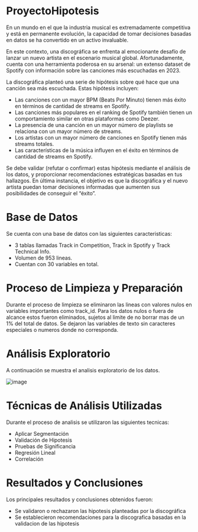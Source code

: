 # ProyectoHipotesis

En un mundo en el que la industria musical es extremadamente competitiva y está en permanente evolución, la capacidad de tomar decisiones basadas en datos se ha convertido en un activo invaluable.

En este contexto, una discográfica se enfrenta al emocionante desafío de lanzar un nuevo artista en el escenario musical global. Afortunadamente, cuenta con una herramienta poderosa en su arsenal: un extenso dataset de Spotify con información sobre las canciones más escuchadas en 2023.

La discográfica planteó una serie de hipótesis sobre qué hace que una canción sea más escuchada. Estas hipótesis incluyen:

- Las canciones con un mayor BPM (Beats Por Minuto) tienen más éxito en términos de cantidad de streams en Spotify.
- Las canciones más populares en el ranking de Spotify también tienen un comportamiento similar en otras plataformas como Deezer.
- La presencia de una canción en un mayor número de playlists se relaciona con un mayor número de streams.
- Los artistas con un mayor número de canciones en Spotify tienen más streams totales.
- Las características de la música influyen en el éxito en términos de cantidad de streams en Spotify.

Se debe validar (refutar o confirmar) estas hipótesis mediante el análisis de los datos, y proporcionar recomendaciones estratégicas basadas en tus hallazgos. En última instancia, el objetivo es que la discográfica y el nuevo artista puedan tomar decisiones informadas que aumenten sus posibilidades de conseguir el “éxito”.

# Base de Datos

Se cuenta con una base de datos con las siguientes caracteristicas:
- 3 tablas llamadas Track in Competition, Track in Spotify y Track Technical Info.
- Volumen de 953 lineas.
- Cuentan con 30 variables en total.

# Proceso de Limpieza y Preparación

Durante el proceso de limpieza se eliminaron las lineas con valores nulos en variables importantes como track_id.
Para los datos nulos o fuera de alcance estos fueron eliminados, sujetos al limite de no borrar mas de un 1% del total de datos.
Se dejaron las variables de texto sin caracteres especiales o numeros donde no corresponda.

# Análisis Exploratorio 

A continuación se muestra el analisis exploratorio de los datos.

![image](https://github.com/FeerOT/Hipotesis/assets/150949526/4a64d2eb-9465-417a-8606-409f6d64ef9a)

# Técnicas de Análisis Utilizadas

Durante el proceso de analisis se utilizaron las siguientes tecnicas: 
- Aplicar Segmentación
- Validación de Hipotesis
- Pruebas de Significancia 
- Regresión Lineal
- Correlación

# Resultados y Conclusiones

Los principales resultados y conclusiones obtenidos fueron:
- Se validaron o rechazaron las hipotesis planteadas por la discográfica
- Se establecieron recomendaciones para la discografica basadas en la validacion de las hipotesis

